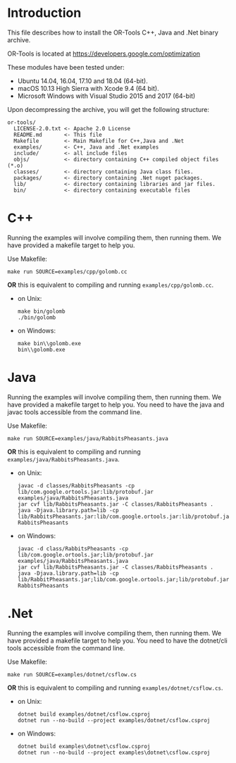 # Introduction
This file describes how to install the OR-Tools C++, Java and .Net binary archive.

OR-Tools is located at https://developers.google.com/optimization

These modules have been tested under:
  - Ubuntu 14.04, 16.04, 17.10 and 18.04 (64-bit).
  - macOS 10.13 High Sierra with Xcode 9.4 (64 bit).
  - Microsoft Windows with Visual Studio 2015 and 2017 (64-bit)

Upon decompressing the archive, you will get the following structure:

```
or-tools/
  LICENSE-2.0.txt <- Apache 2.0 License
  README.md       <- This file
  Makefile        <- Main Makefile for C++,Java and .Net
  examples/       <- C++, Java and .Net examples
  include/        <- all include files
  objs/           <- directory containing C++ compiled object files (*.o)
  classes/        <- directory containing Java class files.
  packages/       <- directory containing .Net nuget packages.
  lib/            <- directory containing libraries and jar files.
  bin/            <- directory containing executable files
```

# C++

Running the examples will involve compiling them, then running them.
We have provided a makefile target to help you.

Use Makefile:
```shell
make run SOURCE=examples/cpp/golomb.cc
```

**OR** this is equivalent to compiling and running
`examples/cpp/golomb.cc`.
- on Unix:
  ```shell
  make bin/golomb
  ./bin/golomb
  ```
- on Windows:
  ```shell
  make bin\\golomb.exe
  bin\\golomb.exe
  ```

# Java

Running the examples will involve compiling them, then running them.
We have provided a makefile target to help you. You need to have the
java and javac tools accessible from the command line.

Use Makefile:
```shell
make run SOURCE=examples/java/RabbitsPheasants.java
```

**OR** this is equivalent to compiling and running
`examples/java/RabbitsPheasants.java`.
- on Unix:
  ```shell
  javac -d classes/RabbitsPheasants -cp lib/com.google.ortools.jar:lib/protobuf.jar examples/java/RabbitsPheasants.java
  jar cvf lib/RabbitsPheasants.jar -C classes/RabbitsPheasants .
  java -Djava.library.path=lib -cp lib/RabbitsPheasants.jar:lib/com.google.ortools.jar:lib/protobuf.jar RabbitsPheasants
  ```
- on Windows:
  ```shell
  javac -d class/RabbitsPheasants -cp lib/com.google.ortools.jar;lib/protobuf.jar examples/java/RabbitsPheasants.java
  jar cvf lib/RabbitsPheasants.jar -C classes/RabbitsPheasants .
  java -Djava.library.path=lib -cp lib/RabbitPheasants.jar;lib/com.google.ortools.jar;lib/protobuf.jar RabbitsPheasants
  ```

# .Net

Running the examples will involve compiling them, then running them.
We have provided a makefile target to help you. You need to have the
dotnet/cli tools accessible from the command line.

Use Makefile:
```shell
make run SOURCE=examples/dotnet/csflow.cs
```

**OR** this is equivalent to compiling and running
`examples/dotnet/csflow.cs`.
- on Unix:
  ```shell
  dotnet build examples/dotnet/csflow.csproj
  dotnet run --no-build --project examples/dotnet/csflow.csproj
  ```
- on Windows:
  ```shell
  dotnet build examples\dotnet\csflow.csproj
  dotnet run --no-build --project examples\dotnet\csflow.csproj
  ```
